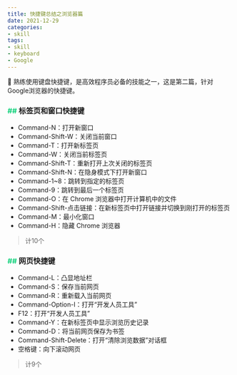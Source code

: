 ```yaml
---
title: 快捷键总结之浏览器篇
date: 2021-12-29
categories:
- skill
tags:
- skill
- keyboard
- Google
---
```


🎹 熟练使用键盘快捷键，是高效程序员必备的技能之一，这是第二篇，针对Google浏览器的快捷键。

<!--more-->

### <font color=#11d17b>## </font><font face=黑体>标签页和窗口快捷键</font>
- Command-N：打开新窗口
- Command-Shift-W：关闭当前窗口
- Command-T：打开新标签页
- Command-W：关闭当前标签页
- Command-Shift-T：重新打开上次关闭的标签页
- Command-Shift-N：在隐身模式下打开新窗口
- Command-1~8：跳转到指定的标签页
- Command-9：跳转到最后一个标签页
- Command-O：在 Chrome 浏览器中打开计算机中的文件
- Command-Shift-点击链接：在新标签页中打开链接并切换到刚打开的标签页
- Command-M：最小化窗口
- Command-H：隐藏 Chrome 浏览器

> 计10个

### <font color=#11d17b>## </font><font face=黑体>网页快捷键</font>
- Command-L：凸显地址栏
- Command-S：保存当前网页
- Command-R：重新载入当前网页
- Command-Option-I：打开“开发人员工具”
- F12：打开“开发人员工具”
- Command-Y：在新标签页中显示浏览历史记录
- Command-D：将当前网页保存为书签
- Command-Shift-Delete：打开“清除浏览数据”对话框
- 空格键：向下滚动网页

> 计9个